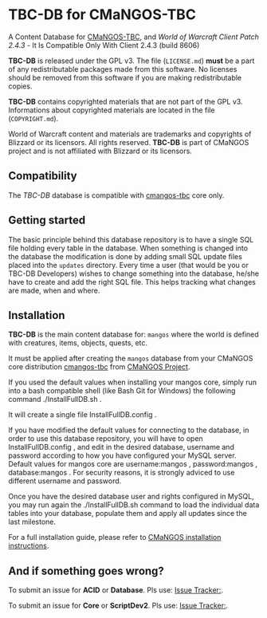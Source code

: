 TBC-DB for CMaNGOS-TBC
======================
A Content Database for [CMaNGOS-TBC][10], and *World of Warcraft Client Patch
2.4.3* - It Is Compatible Only With Client 2.4.3 (build 8606)

**TBC-DB** is released under the GPL v3.  The file (`LICENSE.md`)
**must** be a part of any redistributable packages made from this software.  No
licenses should be removed from this software if you are making redistributable
copies.

**TBC-DB** contains copyrighted materials that are not part of the GPL v3.
Informations about copyrighted materials are located in the file (`COPYRIGHT.md`).

World of Warcraft content and materials are trademarks and copyrights of Blizzard or its licensors. All rights reserved.
**TBC-DB** is part of CMaNGOS project and is not affiliated with Blizzard or its licensors.

Compatibility
-------------
The *TBC-DB* database is compatible with [cmangos-tbc][10] core only.

Getting started
---------------
The basic principle behind this database repository is to have a single SQL file
holding every table in the database. When something is changed into the database
the modification is done by adding small SQL update files placed into the `updates` directory.
Every time a user (that would be you or TBC-DB Developers) wishes to change something into the database, he/she
have to create and add the right SQL file. This helps tracking what changes are made, when and where.

Installation
------------
**TBC-DB** is the main content database for: `mangos` where the world is defined
with creatures, items, objects, quests, etc.

It must be applied after creating the `mangos` database from your CMaNGOS core distribution [cmangos-tbc][10] from [CMaNGOS Project][11].

If you used the default values when installing your mangos core, simply run into a bash compatible shell (like Bash Git for Windows) the following command ./InstallFullDB.sh .

It will create a single file InstallFullDB.config .

If you have modified the default values for connecting to the database, in order to use this database repository, you will have to open InstallFullDB.config , and edit in the desired database, username and password according to how you have configured your MySQL server. Default values for mangos core are username:mangos , password:mangos , database:mangos . For security reasons, it is strongly adviced to use different username and password.

Once you have the desired database user and rights configured in MySQL, you may run again the ./InstallFullDB.sh command to load the individual data tables into your database, populate them and apply all updates since the last milestone.


For a full installation guide, please refer to [CMaNGOS installation instructions][14].

And if something goes wrong?
----------------------------
To submit an issue for **ACID** or **Database**. Pls use: [Issue Tracker:][1].

To submit an issue for **Core** or **ScriptDev2**. Pls use: [Issue Tracker:][2].


[1]: https://github.com/cmangos/tbc-db/issues/ "Issue Tracker"
[2]: https://github.com/cmangos/issues/issues/ "Issue Tracker"
[10]: https://github.com/cmangos/mangos-tbc "CMaNGOS-TBC"
[11]: http://cmangos.net/ "CMaNGOS Project"
[14]: https://github.com/cmangos/issues/wiki/Installation-Instructions "CMaNGOS installation instructions"
